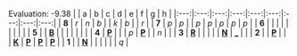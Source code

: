Evaluation: -9.38
|     |  a  |  b  |  c  |  d  |  e  |  f  |  g  |  h  |
|:---:|:---:|:---:|:---:|:---:|:---:|:---:|:---:|:---:|
|  **8**  |  _r_  |  _n_  |  _b_  |     |  _k_  |  _b_  |     |  _r_  |
|  **7**  |  _p_  |  _p_  |     |  _p_  |  _p_  |  _p_  |  _p_  |  _p_  |
|  **6**  |     |     |     |     |     |     |     |     |
|  **5**  |     |  [**B**](http://localhost:8080/api/chess/select?square=b5)  |     |     |     |     |     |     |
|  **4**  |  [**P**](http://localhost:8080/api/chess/select?square=a4)  |     |     |  _p_  |  [**P**](http://localhost:8080/api/chess/select?square=e4)  |     |  _n_  |     |
|  **3**  |  [**R**](http://localhost:8080/api/chess/select?square=a3)  |     |     |     |     |  [**N**](http://localhost:8080/api/chess/select?square=f3)  |  [_](http://localhost:8080/api/chess/play?move=g2g3)  |     |
|  **2**  |     |  [**P**](http://localhost:8080/api/chess/select?square=b2)  |     |     |  [**K**](http://localhost:8080/api/chess/select?square=e2)  |  [**P**](https://github.com/grim-kalman)  |  [**P**](http://localhost:8080/api/chess/select?square=g2)  |  [**P**](http://localhost:8080/api/chess/select?square=h2)  |
|  **1**  |     |  [**N**](http://localhost:8080/api/chess/select?square=b1)  |     |     |     |     |     |  _q_  |